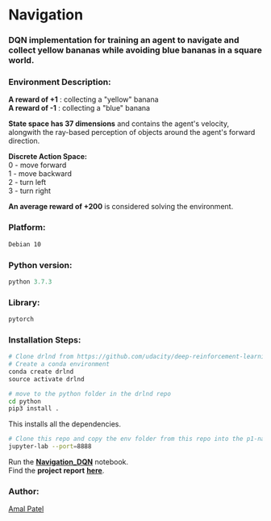 # Navigation      

### DQN implementation for training an agent to navigate and collect yellow bananas while avoiding blue bananas in a square world.

### Environment Description:
**__A reward of +1__** : collecting a "yellow" banana         
**A reward of -1** : collecting a "blue" banana

**State space has 37 dimensions** and contains the agent's velocity, alongwith the ray-based perception of objects around the agent's forward direction.

**Discrete Action Space:**     
0 - move forward           
1 - move backward           
2 - turn left           
3 - turn right         

**An average reward of +200** is considered solving the environment.            

### Platform: 
``` bash 
Debian 10
```

### Python version: 
``` python
python 3.7.3
```

### Library:
```python
pytorch
```

### Installation Steps:
```python
# Clone drlnd from https://github.com/udacity/deep-reinforcement-learning
# Create a conda environment
conda create drlnd
source activate drlnd
```
```bash 
# move to the python folder in the drlnd repo
cd python
pip3 install . 
```
This installs all the dependencies.
```bash 
# Clone this repo and copy the env folder from this repo into the p1-navigation of the drlnd repo.
jupyter-lab --port=8888
```

Run the [**Navigation_DQN**][nav notebook] notebook.             
Find the **project report** [**here**][report].          
    
### Author:
[Amal Patel](https://www.linkedin.com/in/patelamalk/)

[//]: # (Use this part to save the links and use the references)

[nav notebook]:<https://github.com/patelamalk/RL/blob/master/Navigation/Navigation_DQN.ipynb>
[report]:<https://github.com/patelamalk/RL/blob/master/Navigation/Report.md>


